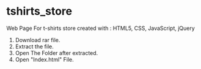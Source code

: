# tshirts_store
Web Page For t-shirts store created with : HTML5, CSS, JavaScript, jQuery

1. Download rar file.
2. Extract the file.
3. Open The Folder after extracted.
4. Open "Index.html" File.
